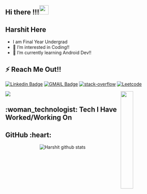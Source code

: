 ## Hi there  !!!<img src="https://github.com/TheDudeThatCode/TheDudeThatCode/blob/master/Assets/Hi.gif" width="29px">

## Harshit Here
-    I am Final Year Undergrad   
- 👀 I’m interested in Coding!!
- 🌱 I’m currently learning Android Dev!!

<h2> ⚡ Reach Me Out!!</h2>

[![Linkedin Badge](https://img.shields.io/badge/-LinkedIn-0e76a8?style=for-the-badge&labelColor=0e76a8&logo=linkedin&logoColor=white)](https://www.linkedin.com/in/harshitkashyap9a6b55/)
[![GMAIL Badge](https://img.shields.io/badge/-Mail-FF0000?style=for-the-badge&labelColor=&logo=gmail&logoColor=white)](mailto:kumarharshit9500@gmail.com)
[![stack-overflow](https://img.shields.io/badge/-StackOverflow-cb410b?style=for-the-badge&labelColor=&logo=stackoverflow&logoColor=black)](https://stackoverflow.com/users/16164555/harshit-kumar)
[![Leetcode](https://img.shields.io/badge/-Leetcode-cb410b?style=for-the-badge&labelColor=&logo=leetcode&logoColor=black)](https://leetcode.com/pikaachuuu/)
<br>
<p align="left">
 <a href="https://github.com/RitikaSingh02"><img src="https://readme-typing-svg.herokuapp.com/?color=E30B5C&width=900&height=40&lines=Pursuing+B.Tech+in+Computer+Science+%26+Engineering;Learning+Java+Brushing+up+Cpp+%26+Python.." /></a>
<a href="https://github.com/belelaritra"><img align="right" width="28%" src="https://media4.giphy.com/media/jRf5fsn8G6YaogAWxn/giphy.gif" /> </a>
</p>

<h2>:woman_technologist: Tech I Have Worked/Working On </h2>




<h2> GitHub :heart: </h2>

<div align = "center">
<!-- ![GitHub Streak Stats](https://github-readme-streak-stats.herokuapp.com/?user=RitikaSingh02&theme=dark)  -->
 
![Harshit github stats](https://github-readme-stats.vercel.app/api?username=iamharshit955&show_icons=true&theme=radical&line_height=27)
<!-- ![Ritika's github stats](https://github-readme-stats.vercel.app/api/top-langs/?username=RitikaSingh02&hide=css,java,html&theme=radical) -->
</div>


<!---
harshitagrawal955/harshitagrawal955 is a ✨ special ✨ repository because its `README.md` (this file) appears on your GitHub profile.
You can click the Preview link to take a look at your changes.





--->
